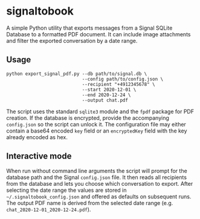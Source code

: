 # signaltobook

A simple Python utility that exports messages from a Signal SQLite
Database to a formatted PDF document. It can include image attachments
and filter the exported conversation by a date range.

## Usage

```
python export_signal_pdf.py --db path/to/signal.db \
                            --config path/to/config.json \
                            --recipient "+4912345678" \
                            --start 2020-12-01 \
                            --end 2020-12-24 \
                            --output chat.pdf
```

The script uses the standard `sqlite3` module and the `fpdf` package for
PDF creation. If the database is encrypted, provide the accompanying
`config.json` so the script can unlock it. The configuration file may
either contain a base64 encoded `key` field or an `encryptedKey` field
with the key already encoded as hex.

## Interactive mode

When run without command line arguments the script will prompt for the
database path and the Signal `config.json` file. It then reads all
recipients from the database and lets you choose which conversation to
export. After selecting the date range the values are stored in
`~/.signaltobook_config.json` and offered as defaults on subsequent
runs. The output PDF name is derived from the selected date range
(e.g. `chat_2020-12-01_2020-12-24.pdf`).

